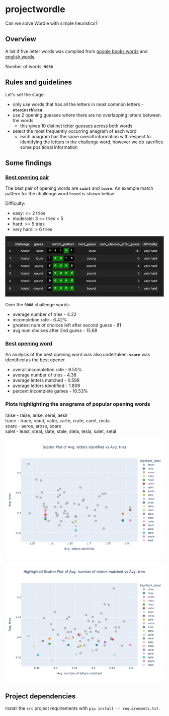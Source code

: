 # projectwordle

Can we solve Wordle with simple heuristics?

## Overview

A list if five letter words was compiled from [google books words](https://norvig.com/google-books-common-words.txt) and [english words](https://raw.githubusercontent.com/kabrownlab/wordle/main/words.txt).

Number of words: **`9088`**

## Rules and guidelines

Let's set the stage:
- only use words that has all the letters in most common letters - **`etaoinsrhldcu`**
- use 2 opening guesses where there are no overlapping letters between the words
  - this gives 10 distinct letter guesses across both words
- select the most frequently occurring anagram of each word
  - each anagram has the same overall information with respect to identifying the letters in the challenge word, however we do sacrifice some positional information

## Some findings
### [Best opening pair](notebooks/simulating_openers_eda.ipynb)

The best pair of opening words are **`saint`** and **`loure`**. An example match pattern for the challenge word `hound` is shown below.

Difficulty:
- easy: <= 2 tries
- moderate: 3 <= tries < 5
- hard: >= 5 tries
- very hard: > 6 tries

![Example pattern match](data/08_reporting/example_pattern_match.png)

Over the **`9088`** challenge words:
- average number of tries - 4.22
- incompletion rate - 6.42%
- greatest num of choices left after second guess - 81
- avg num choices after 2nd guess - 15.68

### [Best opening word](notebooks/simulating_top_words_eda.ipynb)

An analysis of the best opening word was also undertaken. **`soare`** was identified as the best opener.

- overall incompletion rate - 9.50%
- average number of tries - 4.38
- average letters matched - 0.598
- average letters identified - 1.809
- percent incomplete games - 10.53%

### Plots highlighting the anagrams of popular opening words

raise - raise, arise, serai, aesir  
trace - trace, react, cater, carte, crate, caret, recta  
soare - aeros, arose, soare  
salet - least, steal, slate, stale, stela, tesla, salet, setal  

![Avg. letters identified vs Avg. tries](data/08_reporting/avg_letters_identified_vs_avg_tries.png)


![Avg. number of letters matched vs Avg. tries](data/08_reporting/avg_number_of_letters_matched_vs_avg_tries.png)


## Project dependencies

Install the `src` project requirements with `pip install -r requirements.txt`.





